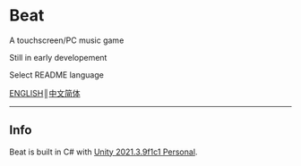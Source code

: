 # Beat

A touchscreen/PC music game

Still in early developement

Select README language

[ENGLISH](https://github.com/Hachimi2333/Beat/blob/main/README.md)║[中文简体](https://github.com/Hachimi2333/Beat/blob/main/README-CN.md)

***

## Info

Beat is built in C# with [Unity 2021.3.9f1c1 Personal](https://unity3d.com/).
